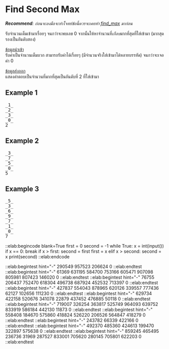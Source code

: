# Find Second Max

***Recommend**: ก่อนจะลงมือจะทำโจทย์ข้อนี้ควรจะเคยทำ [find_max](https://elabsheet.org/elab/taskpads/show/gqsntew71f/) มาก่อน*

รับจำนวนเต็มเข้ามาเรื่อยๆ จนกว่าจะพบเลข 0 จากนั้นให้หาจำนวนที่*เกือบ*มากที่สุดที่ใส่เข้ามา (มากสุดรองเป็นอันดับสอง)

<u>ข้อมูลนำเข้า</u>  
รับค่าเป็นจำนวนเต็มบวก สามารถรับค่าได้เรื่อยๆ (มีจำนวนจริงใส่เข้ามาได้หลายบรรทัด) จนกว่าจะเจอค่า 0

<u>ข้อมูลส่งออก</u>  
แสดงคำตอบเป็นจำนวนที่มากที่สุดเป็นอันดับที่ 2 ที่ใส่เข้ามา

## Example 1
<pre class="output">
_1_
_2_
_3_
_0_
2
</pre>

## Example 2
<pre class="output">
_3_
_7_
_5_
_0_
5
</pre>

## Example 3
<pre class="output">
_5_
_3_
_6_
_9_
_7_
_1_
_0_
7
</pre>

::elab:begincode blank=True
first = 0
second = -1
while True:
    x = int(input())
    if x == 0:
        break
    if x > first:
        second = first
        first = x
    elif x > second:
        second = x
print(second)
::elab:endcode

::elab:begintest hint="-"
290549
957523
206624
0
::elab:endtest
::elab:begintest hint="-"
61369
631195
584700
753166
605471
907098
805981
807423
146020
0
::elab:endtest
::elab:begintest hint="-"
76755
206437
752470
618304
496738
687924
452532
713397
0
::elab:endtest
::elab:begintest hint="-"
427837
554043
878965
620126
339557
777436
62127
102656
111230
0
::elab:endtest
::elab:begintest hint="-"
629734
422158
520676
341078
22879
437452
476885
50118
0
::elab:endtest
::elab:begintest hint="-"
719007
326254
363817
525749
964093
639752
833919
586184
442130
11873
0
::elab:endtest
::elab:begintest hint="-"
558408
184670
575860
418824
526220
206526
564847
418279
0
::elab:endtest
::elab:begintest hint="-"
243782
66339
422166
0
::elab:endtest
::elab:begintest hint="-"
492370
485360
424613
199470
322897
575638
0
::elab:endtest
::elab:begintest hint="-"
859245
465495
236736
31969
287527
833001
705620
280145
705801
622203
0
::elab:endtest